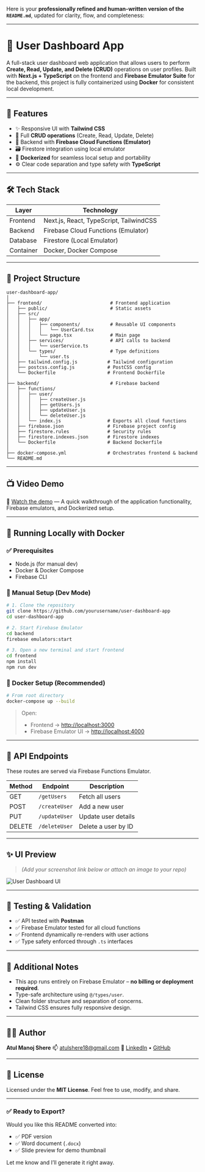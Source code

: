 Here is your **professionally refined and human-written version of the `README.md`**, updated for clarity, flow, and completeness:

---

# 👤 User Dashboard App

A full-stack user dashboard web application that allows users to perform **Create, Read, Update, and Delete (CRUD)** operations on user profiles. Built with **Next.js + TypeScript** on the frontend and **Firebase Emulator Suite** for the backend, this project is fully containerized using **Docker** for consistent local development.

---

## 🚀 Features

* ✨ Responsive UI with **Tailwind CSS**
* 🔄 Full **CRUD operations** (Create, Read, Update, Delete)
* 🔧 Backend with **Firebase Cloud Functions (Emulator)**
* 🗃️ Firestore integration using local emulator
* 🐳 **Dockerized** for seamless local setup and portability
* ⚙️ Clear code separation and type safety with **TypeScript**

---

## 🛠️ Tech Stack

| Layer     | Technology                              |
| --------- | --------------------------------------- |
| Frontend  | Next.js, React, TypeScript, TailwindCSS |
| Backend   | Firebase Cloud Functions (Emulator)     |
| Database  | Firestore (Local Emulator)              |
| Container | Docker, Docker Compose                  |

---

## 📁 Project Structure

```
user-dashboard-app/
│
├── frontend/                         # Frontend application
│   ├── public/                       # Static assets
│   ├── src/
│   │   ├── app/
│   │   │   ├── components/           # Reusable UI components
│   │   │   │   └── UserCard.tsx
│   │   │   └── page.tsx              # Main page
│   │   ├── services/                 # API calls to backend
│   │   │   └── userService.ts
│   │   └── types/                    # Type definitions
│   │       └── user.ts
│   ├── tailwind.config.js           # Tailwind configuration
│   ├── postcss.config.js            # PostCSS config
│   └── Dockerfile                   # Frontend Dockerfile
│
├── backend/                          # Firebase backend
│   ├── functions/
│   │   ├── user/
│   │   │   ├── createUser.js
│   │   │   ├── getUsers.js
│   │   │   ├── updateUser.js
│   │   │   └── deleteUser.js
│   │   └── index.js                 # Exports all cloud functions
│   ├── firebase.json                # Firebase project config
│   ├── firestore.rules              # Security rules
│   ├── firestore.indexes.json       # Firestore indexes
│   └── Dockerfile                   # Backend Dockerfile
│
├── docker-compose.yml               # Orchestrates frontend & backend
└── README.md
```

---

## 📺 Video Demo

🎥 [Watch the demo](https://your-video-link.com) — A quick walkthrough of the application functionality, Firebase emulators, and Dockerized setup.

---

## 🐳 Running Locally with Docker

### ✅ Prerequisites

* Node.js (for manual dev)
* Docker & Docker Compose
* Firebase CLI

### 🧪 Manual Setup (Dev Mode)

```bash
# 1. Clone the repository
git clone https://github.com/yourusername/user-dashboard-app
cd user-dashboard-app

# 2. Start Firebase Emulator
cd backend
firebase emulators:start

# 3. Open a new terminal and start frontend
cd frontend
npm install
npm run dev
```

### 🔄 Docker Setup (Recommended)

```bash
# From root directory
docker-compose up --build
```

> Open:
>
> * Frontend → [http://localhost:3000](http://localhost:3000)
> * Firebase Emulator UI → [http://localhost:4000](http://localhost:4000)

---

## 📡 API Endpoints

These routes are served via Firebase Functions Emulator.

| Method | Endpoint      | Description         |
| ------ | ------------- | ------------------- |
| GET    | `/getUsers`   | Fetch all users     |
| POST   | `/createUser` | Add a new user      |
| PUT    | `/updateUser` | Update user details |
| DELETE | `/deleteUser` | Delete a user by ID |

---

## ✨ UI Preview

> *(Add your screenshot link below or attach an image to your repo)*

![User Dashboard UI](https://your-screenshot-link.com)

---

## 🧪 Testing & Validation

* ✅ API tested with **Postman**
* ✅ Firebase Emulator tested for all cloud functions
* ✅ Frontend dynamically re-renders with user actions
* ✅ Type safety enforced through `.ts` interfaces

---

## 📌 Additional Notes

* This app runs entirely on Firebase Emulator – **no billing or deployment required**.
* Type-safe architecture using `@/types/user`.
* Clean folder structure and separation of concerns.
* Tailwind CSS ensures fully responsive design.

---

## 👨‍💻 Author

**Atul Manoj Shere**
📫 [atulshere18@gmail.com](mailto:atulshere18@gmail.com)
🔗 [LinkedIn](https://linkedin.com/in/atulshere) • [GitHub](https://github.com/atulshere18)

---

## 📜 License

Licensed under the **MIT License**.
Feel free to use, modify, and share.

---

### ✅ Ready to Export?

Would you like this README converted into:

* ✅ PDF version
* ✅ Word document (`.docx`)
* ✅ Slide preview for demo thumbnail

Let me know and I’ll generate it right away.
